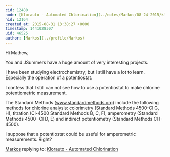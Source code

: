 ```yaml
---
cid: 12480
node: [Klorauto - Automated Chlorination](../notes/Markos/08-24-2015/klorauto-automated-chlorination)
nid: 12164
created_at: 2015-08-31 13:38:27 +0000
timestamp: 1441028307
uid: 46525
author: [Markos](../profile/Markos)
---
```


Hi Mathew,

You and JSummers have a huge amount of very interesting projects. 

I have been studying electrochemistry, but I still have a lot to learn. Especially the operation of a potentiostat.

I confess that I still can not see how to use a potentiostat to make chlorine potentiometric measurement.

The Standard Methods (www.standardmethods.org) include the following methods for chlorine analysis: colorimetry  (Standard Methods 4500-Cl G, H), titration (Cl-4500 Standard Methods B, C, F), amperometry (Standard Methods 4500 -Cl D, E) and indirect potentiometry (Standard Methods Cl I-4500).

I suppose that a potentiostat could be useful for amperometric measurements. Right?

[Markos](../profile/Markos) replying to: [Klorauto - Automated Chlorination](../notes/Markos/08-24-2015/klorauto-automated-chlorination)

